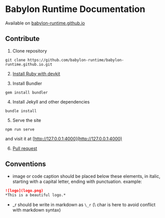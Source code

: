 # Babylon Runtime Documentation

Available on [babylon-runtime.github.io](https://babylon-runtime.github.io/)

## Contribute

1. Clone repository
```
git clone https://github.com/babylon-runtime/babylon-runtime.github.io.git
```

2. [Install Ruby with devkit](https://rubyinstaller.org/downloads/)

3. Install Bundler
```
gem install bundler
```

4. Install Jekyll and other dependencies
```
bundle install
```

5. Serve the site
```
npm run serve
```
and visit it at [http://127.0.0.1:4000](http://127.0.0.1:4000)

6. [Pull request](https://help.github.com/en/github/collaborating-with-issues-and-pull-requests/creating-a-pull-request)

## Conventions

- image or code caption should be placed below these elements, in italic, starting with a capital letter, ending with punctuation. example:

```markdown
![logo](logo.png)
*This is a beautiful logo.*
```
- \_r should be write in markdown as `\_r` (\\ char is here to avoid conflict with markdown syntax)